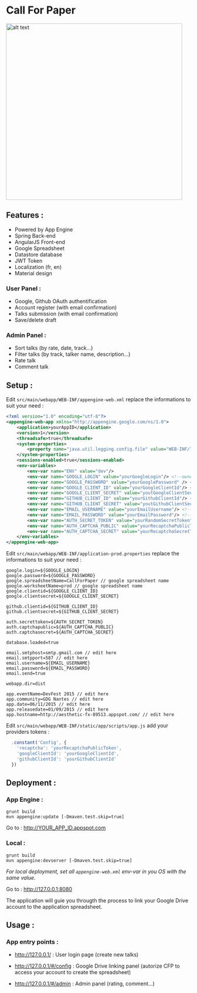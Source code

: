 
# Call For Paper

<img src="https://raw.githubusercontent.com/SII-Nantes/callForPaper/master/readme/screenshot.png" alt="alt text" height="480px">

## Features :

 - Powered by App Engine
 - Spring Back-end
 - AngularJS Front-end
 - Google Spreadsheet
 - Datastore database
 - JWT Token
 - Localization (fr, en)
 - Material design

### User Panel :

 - Google, Github OAuth authentification
 - Account register (with email confirmation)
 - Talks submission (with email confirmation)
 - Save/delete draft

### Admin Panel :

 - Sort talks (by rate, date, track...)
 - Filter talks (by track, talker name, description...)
 - Rate talk
 - Comment talk

## Setup :

Edit `src/main/webapp/WEB-INF/appengine-web.xml` replace the informations to suit your need :

```xml
<?xml version="1.0" encoding="utf-8"?>
<appengine-web-app xmlns="http://appengine.google.com/ns/1.0">
    <application>yourAppID</application>
    <version>1</version>
    <threadsafe>true</threadsafe>
    <system-properties>
        <property name="java.util.logging.config.file" value="WEB-INF/logging.properties"/>
    </system-properties>
    <sessions-enabled>true</sessions-enabled>
    <env-variables>
        <env-var name="ENV" value="dev"/>
        <env-var name="GOOGLE_LOGIN" value="yourGoogleLogin"/> <!--owner's email of the spreadsheet-->
        <env-var name="GOOGLE_PASSWORD" value="yourGooglePassword" /> <!--optional password for testing purpose-->
        <env-var name="GOOGLE_CLIENT_ID" value="yourGoogleClientId"/> <!--app client id-->
        <env-var name="GOOGLE_CLIENT_SECRET" value="youtGoogleClientSecret"/> <!--app secret-->
        <env-var name="GITHUB_CLIENT_ID" value="yourGithubClientId"/> <!--github app id-->
        <env-var name="GITHUB_CLIENT_SECRET" value="youtGithubClientSecret"/> <!--github app secret-->
        <env-var name="EMAIL_USERNAME" value="yourEmailUsername"/> <!--sender's email address-->
        <env-var name="EMAIL_PASSWORD" value="yourEmailPassword"/> <!--sender's email password-->
        <env-var name="AUTH_SECRET_TOKEN" value="yourRandomSecretToken"/> <!--random secret token-->
        <env-var name="AUTH_CAPTCHA_PUBLIC" value="yourRecaptchaPublicToken"/> <!--recaptcha public key-->
        <env-var name="AUTH_CAPTCHA_SECRET" value="yourRecaptchaSecretToken"/> <!--recaptcha private key-->
    </env-variables>
</appengine-web-app>
```
Edit `src/main/webapp/WEB-INF/application-prod.properties` replace the informations to suit your need :

```properties
google.login=${GOOGLE_LOGIN}
google.password=${GOOGLE_PASSWORD}
google.spreadsheetName=CallForPaper // google spreadsheet name
google.worksheetName=prod // google spreadsheet name
google.clientid=${GOOGLE_CLIENT_ID}
google.clientsecret=${GOOGLE_CLIENT_SECRET}

github.clientid=${GITHUB_CLIENT_ID}
github.clientsecret=${GITHUB_CLIENT_SECRET}

auth.secrettoken=${AUTH_SECRET_TOKEN}
auth.captchapublic=${AUTH_CAPTCHA_PUBLIC}
auth.captchasecret=${AUTH_CAPTCHA_SECRET}  

database.loaded=true

email.smtphost=smtp.gmail.com // edit here
email.smtpport=587 // edit here
email.username=${EMAIL_USERNAME}
email.password=${EMAIL_PASSWORD}
email.send=true

webapp.dir=dist

app.eventName=DevFest 2015 // edit here
app.community=GDG Nantes // edit here
app.date=06/11/2015 // edit here
app.releasedate=01/09/2015 // edit here
app.hostname=http://aesthetic-fx-89513.appspot.com/ // edit here
```
Edit `src/main/webapp/WEB-INF/static/app/scripts/app.js` add your providers tokens :

```javascript
  .constant('Config', {
    'recaptcha': 'yourRecaptchaPublicToken',
    'googleClientId': 'yourGoogleClientId',
    'githubClientId': 'yourGithubClientId'
  })
```

## Deployment :

### App Engine :

```shell
grunt build
mvn appengine:update [-Dmaven.test.skip=true]
```
Go to : http://YOUR_APP_ID.appspot.com

### Local :

```shell
grunt build
mvn appengine:devserver [-Dmaven.test.skip=true]
```
*For local deployment, set all `appengine-web.xml` env-var in you OS with the same value.*

Go to : http://127.0.0.1:8080

The application will guie you througth the process to link your Google Drive account to the application spreadsheet.

## Usage :

### App entry points :

 - http://127.0.0.1/ : User login page (create new talks)

 - http://127.0.0.1/#/config : Google Drive linking panel (autorize CFP to access your account to create the spreadsheet)

 - http://127.0.0.1/#/admin : Admin panel (rating, comment...) 
